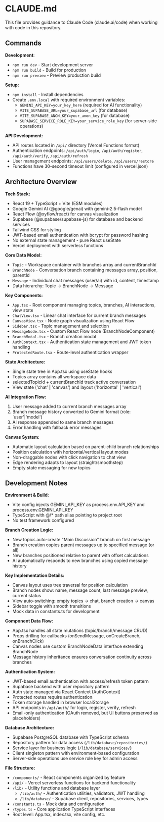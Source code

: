 # CLAUDE.md

This file provides guidance to Claude Code (claude.ai/code) when working with code in this repository.

## Commands

**Development:**
- `npm run dev` - Start development server
- `npm run build` - Build for production
- `npm run preview` - Preview production build

**Setup:**
- `npm install` - Install dependencies
- Create `.env.local` with required environment variables:
  - `GEMINI_API_KEY=your_key_here` (required for AI functionality)
  - `VITE_SUPABASE_URL=your_supabase_url` (for database)
  - `VITE_SUPABASE_ANON_KEY=your_anon_key` (for database)
  - `SUPABASE_SERVICE_ROLE_KEY=your_service_role_key` (for server-side operations)

**API Development:**
- API routes located in `/api/` directory (Vercel Functions format)
- Authentication endpoints: `/api/auth/login`, `/api/auth/register`, `/api/auth/verify`, `/api/auth/refresh`
- User management endpoints: `/api/users/delete`, `/api/users/restore`
- Functions have 30-second timeout limit (configured in vercel.json)

## Architecture Overview

**Tech Stack:**
- React 19 + TypeScript + Vite (ESM modules)
- Google Gemini AI (@google/genai) with gemini-2.5-flash model
- React Flow (@xyflow/react) for canvas visualization
- Supabase (@supabase/supabase-js) for database and backend services
- Tailwind CSS for styling
- JWT-based email authentication with bcrypt for password hashing
- No external state management - pure React useState
- Vercel deployment with serverless functions

**Core Data Model:**
- `Topic` - Workspace container with branches array and currentBranchId
- `BranchNode` - Conversation branch containing messages array, position, parentId
- `Message` - Individual chat messages (user/ai) with id, content, timestamp
- Data hierarchy: Topic → BranchNode → Message

**Key Components:**
- `App.tsx` - Root component managing topics, branches, AI interactions, view state
- `ChatView.tsx` - Linear chat interface for current branch messages
- `CanvasView.tsx` - Node graph visualization using React Flow
- `Sidebar.tsx` - Topic management and selection
- `MessageNode.tsx` - Custom React Flow node (BranchNodeComponent)
- `BranchModal.tsx` - Branch creation modal
- `AuthContext.tsx` - Authentication state management and JWT token handling
- `ProtectedRoute.tsx` - Route-level authentication wrapper

**State Architecture:**
- Single state tree in App.tsx using useState hooks
- Topics array contains all workspace data
- selectedTopicId + currentBranchId track active conversation
- View state ('chat' | 'canvas') and layout ('horizontal' | 'vertical')

**AI Integration Flow:**
1. User message added to current branch messages array
2. Branch message history converted to Gemini format (role: 'user'|'model')
3. AI response appended to same branch messages
4. Error handling with fallback error messages

**Canvas System:**
- Automatic layout calculation based on parent-child branch relationships
- Position calculation with horizontal/vertical layout modes
- Non-draggable nodes with click navigation to chat view
- Edge rendering adapts to layout (straight/smoothstep)
- Empty state messaging for new topics

## Development Notes

**Environment & Build:**
- Vite config injects GEMINI_API_KEY as process.env.API_KEY and process.env.GEMINI_API_KEY
- TypeScript with @/* path alias pointing to project root
- No test framework configured

**Branch Creation Logic:**
- New topics auto-create "Main Discussion" branch on first message
- Branch creation copies parent messages up to specified message (or all)
- New branches positioned relative to parent with offset calculations
- AI automatically responds to new branches using copied message history

**Key Implementation Details:**
- Canvas layout uses tree traversal for position calculation
- Branch nodes show: name, message count, last message preview, current status
- View auto-switching: empty topics → chat, branch creation → canvas
- Sidebar toggle with smooth transitions
- Mock data in constants.ts for development

**Component Data Flow:**
- App.tsx handles all state mutations (topic/branch/message CRUD)
- Props drilling for callbacks (onSendMessage, onCreateBranch, onBranchClick)
- Canvas nodes use custom BranchNodeData interface extending BranchNode
- Message history inheritance ensures conversation continuity across branches

**Authentication System:**
- JWT-based email authentication with access/refresh token pattern
- Supabase backend with user repository pattern
- Auth state managed via React Context (AuthContext)
- Protected routes require authentication
- Token storage handled in browser localStorage
- API endpoints in `/api/auth/` for login, register, verify, refresh
- Email-only authentication (OAuth removed, but UI buttons preserved as placeholders)

**Database Architecture:**
- Supabase PostgreSQL database with TypeScript schema
- Repository pattern for data access (`/lib/database/repositories/`)
- Service layer for business logic (`/lib/database/services/`)
- Client singleton pattern with environment-based configuration
- Server-side operations use service role key for admin access

**File Structure:**
- `/components/` - React components organized by feature
- `/api/` - Vercel serverless functions for backend functionality
- `/lib/` - Utility functions and database layer
  - `/lib/auth/` - Authentication utilities, validators, JWT handling
  - `/lib/database/` - Supabase client, repositories, services, types
- `/constants.ts` - Mock data and configuration
- `/types.ts` - Core application TypeScript interfaces
- Root level: App.tsx, index.tsx, vite config, etc.